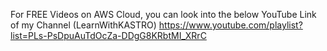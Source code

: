 For FREE Videos on AWS Cloud, you can look into the below YouTube Link of my Channel (LearnWithKASTRO)
https://www.youtube.com/playlist?list=PLs-PsDpuAuTdOcZa-DDgG8KRbtMI_XRrC
